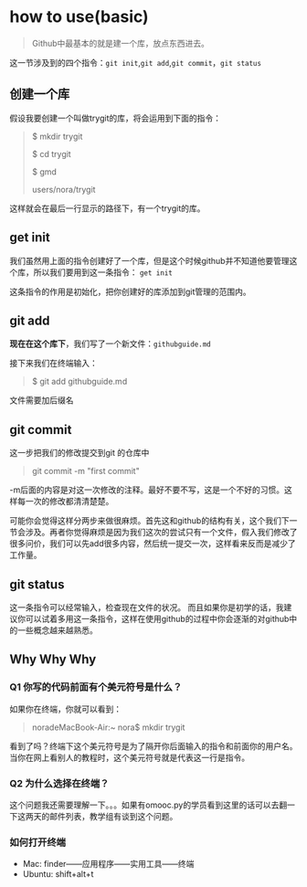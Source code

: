 # how to use(basic)

> Github中最基本的就是建一个库，放点东西进去。

这一节涉及到的四个指令：`git init`,`git add`,`git commit`，`git status`

## 创建一个库
假设我要创建一个叫做trygit的库，将会运用到下面的指令：
> $ mkdir trygit
>
> $ cd trygit
> 
> $ gmd
>
>  users/nora/trygit
 
这样就会在最后一行显示的路径下，有一个trygit的库。

## get init
我们虽然用上面的指令创建好了一个库，但是这个时候github并不知道他要管理这个库，所以我们要用到这一条指令：
`get init`

这条指令的作用是初始化，把你创建好的库添加到git管理的范围内。

## git add
 **现在在这个库下**，我们写了一个新文件：`githubguide.md`
 
 接下来我们在终端输入：
 > $ git add githubguide.md
 
 文件需要加后缀名

## git commit
这一步把我们的修改提交到git 的仓库中
> git commit -m "first commit"
 
 -m后面的内容是对这一次修改的注释。最好不要不写，这是一个不好的习惯。这样每一次的修改都清清楚楚。
 
 可能你会觉得这样分两步来做很麻烦。首先这和github的结构有关，这个我们下一节会涉及。再者你觉得麻烦是因为我们这次的尝试只有一个文件，假入我们修改了很多问价，我们可以先add很多内容，然后统一提交一次，这样看来反而是减少了工作量。
 
## git status
这一条指令可以经常输入，检查现在文件的状况。
而且如果你是初学的话，我建议你可以试着多用这一条指令，这样在使用github的过程中你会逐渐的对github中的一些概念越来越熟悉。

## Why Why Why

### Q1 你写的代码前面有个美元符号是什么？
如果你在终端，你就可以看到：
> noradeMacBook-Air:~ nora$ mkdir trygit

看到了吗？终端下这个美元符号是为了隔开你后面输入的指令和前面你的用户名。当你在网上看别人的教程时，这个美元符号就是代表这一行是指令。

### Q2 为什么选择在终端？
这个问题我还需要理解一下。。。如果有omooc.py的学员看到这里的话可以去翻一下这两天的邮件列表，教学组有谈到这个问题。

### 如何打开终端
- Mac: finder——应用程序——实用工具——终端
- Ubuntu: shift+alt+t